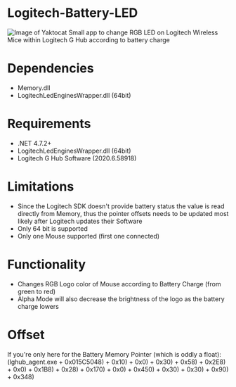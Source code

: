 # Logitech-Battery-LED
![Image of Yaktocat](https://i.imgur.com/YygJvlX.png)
Small app to change RGB LED on Logitech Wireless Mice within Logitech G Hub according to battery charge

# Dependencies
- Memory.dll
- LogitechLedEnginesWrapper.dll (64bit)

# Requirements
- .NET 4.7.2+
- LogitechLedEnginesWrapper.dll (64bit)
- Logitech G Hub Software (2020.6.58918)

# Limitations
- Since the Logitech SDK doesn't provide battery status the value is read directly from Memory, thus the pointer offsets needs to be updated most likely after Logitech updates their Software
- Only 64 bit is supported
- Only one Mouse supported (first one connected)

# Functionality
- Changes RGB Logo color of Mouse according to Battery Charge (from green to red)
- Alpha Mode will also decrease the brightness of the logo as the battery charge lowers

# Offset
If you're only here for the Battery Memory Pointer (which is oddly a float):
(lghub_agent.exe + 0x015C5048) + 0x10) + 0x0) + 0x30) + 0x58) + 0x2E8) + 0x0) + 0x1B8) + 0x28) + 0x170) + 0x0) + 0x450) + 0x30) + 0x30) + 0x90) + 0x348)
